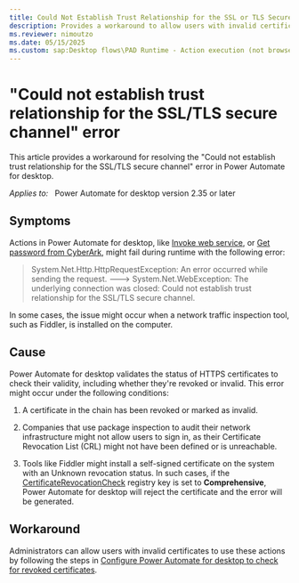 ```yaml
---
title: Could Not Establish Trust Relationship for the SSL or TLS Secure Channel
description: Provides a workaround to allow users with invalid certificates to use certain actions in Power Automate for desktop.
ms.reviewer: nimoutzo
ms.date: 05/15/2025
ms.custom: sap:Desktop flows\PAD Runtime - Action execution (not browser or UI)
---
```

# "Could not establish trust relationship for the SSL/TLS secure channel" error

This article provides a workaround for resolving the "Could not establish trust relationship for the SSL/TLS secure channel" error in Power Automate for desktop.

_Applies to:_ &nbsp; Power Automate for desktop version 2.35 or later  

## Symptoms

Actions in Power Automate for desktop, like [Invoke web service](/power-automate/desktop-flows/actions-reference/web#invokewebservicebase), or [Get password from CyberArk](/power-automate/desktop-flows/actions-reference/cyberark#getpasswordbase), might fail during runtime with the following error:

> System.Net.Http.HttpRequestException: An error occurred while sending the request. ---> System.Net.WebException: The underlying connection was closed: Could not establish trust relationship for the SSL/TLS secure channel.

In some cases, the issue might occur when a network traffic inspection tool, such as Fiddler, is installed on the computer.

## Cause

Power Automate for desktop validates the status of HTTPS certificates to check their validity, including whether they're revoked or invalid. This error might occur under the following conditions:

1. A certificate in the chain has been revoked or marked as invalid.

2. Companies that use package inspection to audit their network infrastructure might not allow users to sign in, as their Certificate Revocation List (CRL) might not have been defined or is unreachable.

3. Tools like Fiddler might install a self-signed certificate on the system with an Unknown revocation status. In such cases, if the [CertificateRevocationCheck](/power-automate/desktop-flows/governance#configure-power-automate-for-desktop-to-check-for-revoked-certificates) registry key is set to **Comprehensive**, Power Automate for desktop will reject the certificate and the error will be generated.

## Workaround

Administrators can allow users with invalid certificates to use these actions by following the steps in [Configure Power Automate for desktop to check for revoked certificates](/power-automate/desktop-flows/governance#configure-power-automate-for-desktop-to-check-for-revoked-certificates).
